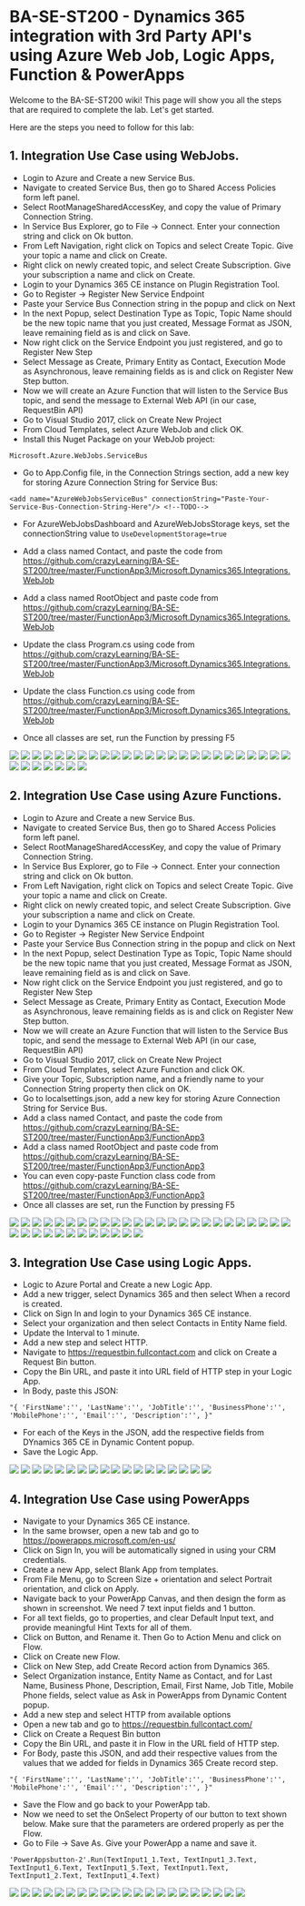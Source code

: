 # BA-SE-ST200 - Dynamics 365 integration with 3rd Party API's using Azure Web Job, Logic Apps, Function & PowerApps

Welcome to the BA-SE-ST200 wiki! This page will show you all the steps that are required to complete the lab. Let's get started.

Here are the steps you need to follow for this lab:

## 1. Integration Use Case using WebJobs.

* Login to Azure and Create a new Service Bus.
* Navigate to created Service Bus, then go to Shared Access Policies form left panel.
* Select RootManageSharedAccessKey, and copy the value of Primary Connection String.
* In Service Bus Explorer, go to File -> Connect. Enter your connection string and click on Ok button.
* From Left Navigation, right click on Topics and select Create Topic. Give your topic a name and click on Create.
* Right click on newly created topic, and select Create Subscription. Give your subscription a name and click on Create.
* Login to your Dynamics 365 CE instance on Plugin Registration Tool.
* Go to Register -> Register New Service Endpoint
* Paste your Service Bus Connection string in the popup and click on Next
* In the next Popup, select Destination Type as Topic, Topic Name should be the new topic name that you just created, Message Format as JSON, leave remaining field as is and click on Save.
* Now right click on the Service Endpoint you just registered, and go to Register New Step
* Select Message as Create, Primary Entity as Contact, Execution Mode as Asynchronous, leave remaining fields as is and click on Register New Step button.
* Now we will create an Azure Function that will listen to the Service Bus topic, and send the message to External Web API (in our case, RequestBin API)
* Go to Visual Studio 2017, click on Create New Project
* From Cloud Templates, select Azure WebJob and click OK.
* Install this Nuget Package on your WebJob project:

`Microsoft.Azure.WebJobs.ServiceBus`

* Go to App.Config file, in the Connection Strings section, add a new key for storing Azure Connection String for Service Bus:

`<add name="AzureWebJobsServiceBus" connectionString="Paste-Your-Service-Bus-Connection-String-Here"/> <!--TODO-->`

* For AzureWebJobsDashboard and AzureWebJobsStorage keys, set the connectionString value to `UseDevelopmentStorage=true`

* Add a class named Contact, and paste the code from https://github.com/crazyLearning/BA-SE-ST200/tree/master/FunctionApp3/Microsoft.Dynamics365.Integrations.WebJob
* Add a class named RootObject and paste code from https://github.com/crazyLearning/BA-SE-ST200/tree/master/FunctionApp3/Microsoft.Dynamics365.Integrations.WebJob
* Update the class Program.cs using code from https://github.com/crazyLearning/BA-SE-ST200/tree/master/FunctionApp3/Microsoft.Dynamics365.Integrations.WebJob
* Update the class Function.cs using code from https://github.com/crazyLearning/BA-SE-ST200/tree/master/FunctionApp3/Microsoft.Dynamics365.Integrations.WebJob
* Once all classes are set, run the Function by pressing F5


![](https://github.com/crazyLearning/BA-SA-ST204/blob/master/images/Screenshot%20(321).png)
![](https://github.com/crazyLearning/BA-SE-ST200/blob/master/images/Screenshot%20(539).png)
![](https://github.com/crazyLearning/BA-SE-ST200/blob/master/images/Screenshot%20(540).png)
![](https://github.com/crazyLearning/BA-SE-ST200/blob/master/images/Screenshot%20(541).png)
![](https://github.com/crazyLearning/BA-SE-ST200/blob/master/images/Screenshot%20(542).png)
![](https://github.com/crazyLearning/BA-SE-ST200/blob/master/images/Screenshot%20(531).png)
![](https://github.com/crazyLearning/BA-SE-ST200/blob/master/images/Screenshot%20(532).png)
![](https://github.com/crazyLearning/BA-SE-ST200/blob/master/images/Screenshot%20(533).png)
![](https://github.com/crazyLearning/BA-SE-ST200/blob/master/images/Screenshot%20(534).png)
![](https://github.com/crazyLearning/BA-SE-ST200/blob/master/images/Screenshot%20(535).png)
![](https://github.com/crazyLearning/BA-SE-ST200/blob/master/images/Screenshot%20(536).png)
![](https://github.com/crazyLearning/BA-SE-ST200/blob/master/images/Screenshot%20(537).png)
![](https://github.com/crazyLearning/BA-SE-ST200/blob/master/images/Screenshot%20(538).png)
![](https://github.com/crazyLearning/BA-SE-ST200/blob/master/images/Screenshot%20(498).png)
![](https://github.com/crazyLearning/BA-SE-ST200/blob/master/images/Screenshot%20(499).png)
![](https://github.com/crazyLearning/BA-SE-ST200/blob/master/images/Screenshot%20(500).png)
![](https://github.com/crazyLearning/BA-SE-ST200/blob/master/images/Screenshot%20(511).png)
![](https://github.com/crazyLearning/BA-SE-ST200/blob/master/images/Screenshot%20(502).png)
![](https://github.com/crazyLearning/BA-SE-ST200/blob/master/images/Screenshot%20(503).png)
![](https://github.com/crazyLearning/BA-SE-ST200/blob/master/images/Screenshot%20(512).png)
![](https://github.com/crazyLearning/BA-SE-ST200/blob/master/images/Screenshot%20(513).png)
![](https://github.com/crazyLearning/BA-SE-ST200/blob/master/images/Screenshot%20(514).png)
![](https://github.com/crazyLearning/BA-SE-ST200/blob/master/images/Screenshot%20(515).png)
![](https://github.com/crazyLearning/BA-SE-ST200/blob/master/images/Screenshot%20(516).png)
![](https://github.com/crazyLearning/BA-SE-ST200/blob/master/images/Screenshot%20(543).png)
![](https://github.com/crazyLearning/BA-SE-ST200/blob/master/images/Screenshot%20(546).png)
![](https://github.com/crazyLearning/BA-SE-ST200/blob/master/images/Screenshot%20(547).png)
![](https://github.com/crazyLearning/BA-SE-ST200/blob/master/images/Screenshot%20(548).png)
![](https://github.com/crazyLearning/BA-SE-ST200/blob/master/images/Screenshot%20(549).png)
![](https://github.com/crazyLearning/BA-SE-ST200/blob/master/images/Screenshot%20(550).png)
![](https://github.com/crazyLearning/BA-SE-ST200/blob/master/images/Screenshot%20(545).png)
![](https://github.com/crazyLearning/BA-SE-ST200/blob/master/images/Screenshot%20(530).png)

## 2. Integration Use Case using Azure Functions.

* Login to Azure and Create a new Service Bus.
* Navigate to created Service Bus, then go to Shared Access Policies form left panel.
* Select RootManageSharedAccessKey, and copy the value of Primary Connection String.
* In Service Bus Explorer, go to File -> Connect. Enter your connection string and click on Ok button.
* From Left Navigation, right click on Topics and select Create Topic. Give your topic a name and click on Create.
* Right click on newly created topic, and select Create Subscription. Give your subscription a name and click on Create.
* Login to your Dynamics 365 CE instance on Plugin Registration Tool.
* Go to Register -> Register New Service Endpoint
* Paste your Service Bus Connection string in the popup and click on Next
* In the next Popup, select Destination Type as Topic, Topic Name should be the new topic name that you just created, Message Format as JSON, leave remaining field as is and click on Save.
* Now right click on the Service Endpoint you just registered, and go to Register New Step
* Select Message as Create, Primary Entity as Contact, Execution Mode as Asynchronous, leave remaining fields as is and click on Register New Step button.
* Now we will create an Azure Function that will listen to the Service Bus topic, and send the message to External Web API (in our case, RequestBin API)
* Go to Visual Studio 2017, click on Create New Project
* From Cloud Templates, select Azure Function and click OK.
* Give your Topic, Subscription name, and a friendly name to your Connection String property then click on OK.
* Go to localsettings.json, add a new key for storing Azure Connection String for Service Bus.
* Add a class named Contact, and paste the code from https://github.com/crazyLearning/BA-SE-ST200/tree/master/FunctionApp3/FunctionApp3
* Add a class named RootObject and paste code from https://github.com/crazyLearning/BA-SE-ST200/tree/master/FunctionApp3/FunctionApp3
* You can even copy-paste Function class code from https://github.com/crazyLearning/BA-SE-ST200/tree/master/FunctionApp3/FunctionApp3
* Once all classes are set, run the Function by pressing F5


![](https://github.com/crazyLearning/BA-SA-ST204/blob/master/images/Screenshot%20(321).png)
![](https://github.com/crazyLearning/BA-SE-ST200/blob/master/images/Screenshot%20(539).png)
![](https://github.com/crazyLearning/BA-SE-ST200/blob/master/images/Screenshot%20(540).png)
![](https://github.com/crazyLearning/BA-SE-ST200/blob/master/images/Screenshot%20(541).png)
![](https://github.com/crazyLearning/BA-SE-ST200/blob/master/images/Screenshot%20(542).png)
![](https://github.com/crazyLearning/BA-SE-ST200/blob/master/images/Screenshot%20(531).png)
![](https://github.com/crazyLearning/BA-SE-ST200/blob/master/images/Screenshot%20(532).png)
![](https://github.com/crazyLearning/BA-SE-ST200/blob/master/images/Screenshot%20(533).png)
![](https://github.com/crazyLearning/BA-SE-ST200/blob/master/images/Screenshot%20(534).png)
![](https://github.com/crazyLearning/BA-SE-ST200/blob/master/images/Screenshot%20(535).png)
![](https://github.com/crazyLearning/BA-SE-ST200/blob/master/images/Screenshot%20(536).png)
![](https://github.com/crazyLearning/BA-SE-ST200/blob/master/images/Screenshot%20(537).png)
![](https://github.com/crazyLearning/BA-SE-ST200/blob/master/images/Screenshot%20(538).png)
![](https://github.com/crazyLearning/BA-SE-ST200/blob/master/images/Screenshot%20(498).png)
![](https://github.com/crazyLearning/BA-SE-ST200/blob/master/images/Screenshot%20(499).png)
![](https://github.com/crazyLearning/BA-SE-ST200/blob/master/images/Screenshot%20(500).png)
![](https://github.com/crazyLearning/BA-SE-ST200/blob/master/images/Screenshot%20(511).png)
![](https://github.com/crazyLearning/BA-SE-ST200/blob/master/images/Screenshot%20(502).png)
![](https://github.com/crazyLearning/BA-SE-ST200/blob/master/images/Screenshot%20(503).png)
![](https://github.com/crazyLearning/BA-SE-ST200/blob/master/images/Screenshot%20(512).png)
![](https://github.com/crazyLearning/BA-SE-ST200/blob/master/images/Screenshot%20(513).png)
![](https://github.com/crazyLearning/BA-SE-ST200/blob/master/images/Screenshot%20(514).png)
![](https://github.com/crazyLearning/BA-SE-ST200/blob/master/images/Screenshot%20(515).png)
![](https://github.com/crazyLearning/BA-SE-ST200/blob/master/images/Screenshot%20(516).png)
![](https://github.com/crazyLearning/BA-SE-ST200/blob/master/images/Screenshot%20(517).png)
![](https://github.com/crazyLearning/BA-SE-ST200/blob/master/images/Screenshot%20(518).png)
![](https://github.com/crazyLearning/BA-SE-ST200/blob/master/images/Screenshot%20(519).png)
![](https://github.com/crazyLearning/BA-SE-ST200/blob/master/images/Screenshot%20(520).png)
![](https://github.com/crazyLearning/BA-SE-ST200/blob/master/images/Screenshot%20(521).png)
![](https://github.com/crazyLearning/BA-SE-ST200/blob/master/images/Screenshot%20(522).png)
![](https://github.com/crazyLearning/BA-SE-ST200/blob/master/images/Screenshot%20(523).png)
![](https://github.com/crazyLearning/BA-SE-ST200/blob/master/images/Screenshot%20(525).png)
![](https://github.com/crazyLearning/BA-SE-ST200/blob/master/images/Screenshot%20(526).png)
![](https://github.com/crazyLearning/BA-SE-ST200/blob/master/images/Screenshot%20(527).png)
![](https://github.com/crazyLearning/BA-SE-ST200/blob/master/images/Screenshot%20(528).png)
![](https://github.com/crazyLearning/BA-SE-ST200/blob/master/images/Screenshot%20(529).png)
![](https://github.com/crazyLearning/BA-SE-ST200/blob/master/images/Screenshot%20(530).png)


## 3. Integration Use Case using Logic Apps.

* Logic to Azure Portal and Create a new Logic App.
* Add a new trigger, select Dynamics 365 and then select When a record is created.
* Click on Sign In and login to your Dynamics 365 CE instance.
* Select your organization and then select Contacts in Entity Name field.
* Update the Interval to 1 minute.
* Add a new step and select HTTP.
* Navigate to https://requestbin.fullcontact.com and click on Create a Request Bin button.
* Copy the Bin URL, and paste it into URL field of HTTP step in your Logic App.
* In Body, paste this JSON:

`"{ 'FirstName':'', 'LastName':'', 'JobTitle':'', 'BusinessPhone':'', 'MobilePhone':'', 'Email':'', 'Description':'', }"`

* For each of the Keys in the JSON, add the respective fields from DYnamics 365 CE in Dynamic Content popup.
* Save the Logic App.

![](https://github.com/crazyLearning/BA-SA-ST204/blob/master/images/Screenshot%20(321).png)
![](https://github.com/crazyLearning/BA-SA-ST204/blob/master/images/Screenshot%20(331).png)
![](https://github.com/crazyLearning/BA-SA-ST204/blob/master/images/Screenshot%20(332).png)
![](https://github.com/crazyLearning/BA-SA-ST204/blob/master/images/Screenshot%20(333).png)
![](https://github.com/crazyLearning/BA-SA-ST204/blob/master/images/Screenshot%20(334).png)
![](https://github.com/crazyLearning/BA-SE-ST200/blob/master/images/Screenshot%20(483).png)
![](https://github.com/crazyLearning/BA-SE-ST200/blob/master/images/Screenshot%20(484).png)
![](https://github.com/crazyLearning/BA-SE-ST200/blob/master/images/Screenshot%20(486).png)
![](https://github.com/crazyLearning/BA-SE-ST200/blob/master/images/Screenshot%20(485).png)
![](https://github.com/crazyLearning/BA-SE-ST200/blob/master/images/Screenshot%20(487).png)
![](https://github.com/crazyLearning/BA-SE-ST200/blob/master/images/Screenshot%20(488).png)
![](https://github.com/crazyLearning/BA-SE-ST200/blob/master/images/Screenshot%20(489).png)
![](https://github.com/crazyLearning/BA-SE-ST200/blob/master/images/Screenshot%20(490).png)
![](https://github.com/crazyLearning/BA-SE-ST200/blob/master/images/Screenshot%20(493).png)
![](https://github.com/crazyLearning/BA-SE-ST200/blob/master/images/Screenshot%20(494).png)
![](https://github.com/crazyLearning/BA-SE-ST200/blob/master/images/Screenshot%20(495).png)
![](https://github.com/crazyLearning/BA-SE-ST200/blob/master/images/Screenshot%20(496).png)
![](https://github.com/crazyLearning/BA-SE-ST200/blob/master/images/Screenshot%20(497).png)


## 4. Integration Use Case using PowerApps

* Navigate to your Dynamics 365 CE instance.
* In the same browser, open a new tab and go to https://powerapps.microsoft.com/en-us/
* Click on Sign In, you will be automatically signed in using your CRM credentials.
* Create a new App, select Blank App from templates.
* From File Menu, go to Screen Size + orientation and select Portrait orientation, and click on Apply.
* Navigate back to your PowerApp Canvas, and then design the form as shown in screenshot. We need 7 text input fields and 1 button.
* For all text fields, go to properties, and clear Default Input text, and provide meaningful Hint Texts for all of them.
* Click on Button, and Rename it. Then Go to Action Menu and click on Flow.
* Click on Create new Flow.
* Click on New Step, add Create Record action from Dynamics 365.
* Select Organization instance, Entity Name as Contact, and for Last Name, Business Phone, Description, Email, First Name, Job Title, Mobile Phone fields, select value as Ask in PowerApps from Dynamic Content popup.
* Add a new step and select HTTP from available options
* Open a new tab and go to https://requestbin.fullcontact.com/
* Click on Create a Request Bin button
* Copy the Bin URL, and paste it in Flow in the URL field of HTTP step.
* For Body, paste this JSON, and add their respective values from the values that we added for fields in Dynamics 365 Create record step.

`"{
'FirstName':'',
'LastName':'',
'JobTitle':'',
'BusinessPhone':'',
'MobilePhone':'',
'Email':'',
'Description':'',
}"`

* Save the Flow and go back to your PowerApp tab.
* Now we need to set the OnSelect Property of our button to text shown below. Make sure that the parameters are ordered properly as per the Flow.
* Go to File -> Save As. Give your PowerApp a name and save it.


`'PowerAppsbutton-2'.Run(TextInput1_1.Text, TextInput1_3.Text, TextInput1_6.Text, TextInput1_5.Text, TextInput1.Text, TextInput1_2.Text, TextInput1_4.Text)`




![](https://github.com/crazyLearning/BA-SE-ST200/blob/master/images/Screenshot%20(457).png)
![](https://github.com/crazyLearning/BA-SE-ST200/blob/master/images/Screenshot%20(458).png)
![](https://github.com/crazyLearning/BA-SE-ST200/blob/master/images/Screenshot%20(459).png)
![](https://github.com/crazyLearning/BA-SE-ST200/blob/master/images/Screenshot%20(462).png)
![](https://github.com/crazyLearning/BA-SE-ST200/blob/master/images/Screenshot%20(463).png)
![](https://github.com/crazyLearning/BA-SE-ST200/blob/master/images/Screenshot%20(464).png)
![](https://github.com/crazyLearning/BA-SE-ST200/blob/master/images/Screenshot%20(465).png)
![](https://github.com/crazyLearning/BA-SE-ST200/blob/master/images/Screenshot%20(466).png)
![](https://github.com/crazyLearning/BA-SE-ST200/blob/master/images/Screenshot%20(467).png)
![](https://github.com/crazyLearning/BA-SE-ST200/blob/master/images/Screenshot%20(468).png)
![](https://github.com/crazyLearning/BA-SE-ST200/blob/master/images/Screenshot%20(469).png)
![](https://github.com/crazyLearning/BA-SE-ST200/blob/master/images/Screenshot%20(470).png)
![](https://github.com/crazyLearning/BA-SE-ST200/blob/master/images/Screenshot%20(471).png)
![](https://github.com/crazyLearning/BA-SE-ST200/blob/master/images/Screenshot%20(480).png)
![](https://github.com/crazyLearning/BA-SE-ST200/blob/master/images/Screenshot%20(472).png)
![](https://github.com/crazyLearning/BA-SE-ST200/blob/master/images/Screenshot%20(473).png)
![](https://github.com/crazyLearning/BA-SE-ST200/blob/master/images/Screenshot%20(475).png)
![](https://github.com/crazyLearning/BA-SE-ST200/blob/master/images/Screenshot%20(477).png)
![](https://github.com/crazyLearning/BA-SE-ST200/blob/master/images/Screenshot%20(478).png)
![](https://github.com/crazyLearning/BA-SE-ST200/blob/master/images/Screenshot%20(479).png)
![](https://github.com/crazyLearning/BA-SE-ST200/blob/master/images/Screenshot%20(476).png)
